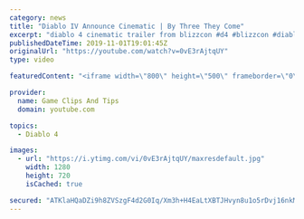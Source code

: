 ```yaml
---
category: news
title: "Diablo IV Announce Cinematic | By Three They Come"
excerpt: "diablo 4 cinematic trailer from blizzcon #d4 #blizzcon #diablo."
publishedDateTime: 2019-11-01T19:01:45Z
originalUrl: "https://youtube.com/watch?v=0vE3rAjtqUY"
type: video

featuredContent: "<iframe width=\"800\" height=\"500\" frameborder=\"0\" src=\"https://www.youtube.com/embed/0vE3rAjtqUY\" allow=\"accelerometer; autoplay; encrypted-media; gyroscope; picture-in-picture\" allowfullscreen></iframe>"

provider:
  name: Game Clips And Tips
  domain: youtube.com

topics:
  - Diablo 4

images:
  - url: "https://i.ytimg.com/vi/0vE3rAjtqUY/maxresdefault.jpg"
    width: 1280
    height: 720
    isCached: true

secured: "ATKlaHQaDZi9h8ZVSzgF4d2G0Iq/Xm3h+H4EaLtXBTJHvyn8u1o5rDvj16nkM8SCT3ycqwlEqnfGAvJzul5EaOi9OOWvxHW5/SQZHvIKeaeMm3VfREek5gy949e4n5+ql6KyXiJYffT4r6B+dMQTjaVD3sZ2MWBtRvSczz1z/KBpucabr8EG+2bLZpxPWiW7UWQYvhARd6AZ+tCEkFkH1K7M8TS/FZ6YzXY6YxXSEyq7GoFGPNzkpiuUIjk4MZDNOploeU2EbdjCqk6qgTz0oIQdN5dWmC1qQgGmtKiuyjrSPk9kAGtQcucWd9NlXEuZXnJAilGRxc+24R+lIecq0NtJrfBiIQxQXw+JVybCkf/2vfV4hslzURqGFy4BgNi68AB8tScY597+prA8Xz/T+g==;qVhVTMTPLlt15Qsu5/CE2A=="
---
```


